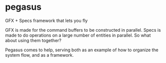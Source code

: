 # pegasus
GFX + Specs framework that lets you fly

GFX is made for the command buffers to be constructed in parallel.
Specs is made to do operations on a large number of entities in parallel.
So what about using them together?

Pegasus comes to help, serving both as an example of how to organize the system flow, and as a framework.
